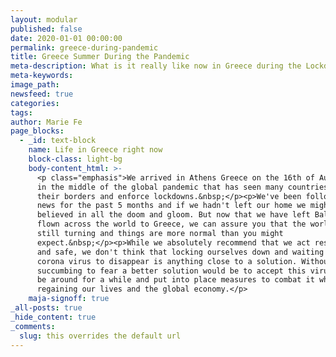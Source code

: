 ```yaml
---
layout: modular
published: false
date: 2020-01-01 00:00:00
permalink: greece-during-pandemic
title: Greece Summer During the Pandemic
meta-description: What is it really like now in Greece during the Lockdowns
meta-keywords:
image_path:
newsfeed: true
categories:
tags:
author: Marie Fe
page_blocks:
  - _id: text-block
    name: Life in Greece right now
    block-class: light-bg
    body-content_html: >-
      <p class="emphasis">We arrived in Athens Greece on the 16th of August 2020
      in the middle of the global pandemic that has seen many countries close
      their borders and enforce lockdowns.&nbsp;</p><p>We've been following the
      news for the past 5 months and if we hadn't left our home we might have
      believed in all the doom and gloom. But now that we have left Bali and
      flown across the world to Greece, we can assure you that the world is
      still turning and things are more normal than you might
      expect.&nbsp;</p><p>While we absolutely recommend that we act responsibly
      and safe, we don't think that locking ourselves down and waiting for the
      corona virus to disappear is anything close to a solution. Without
      succumbing to fear a better solution would be to accept this virus might
      be around for a while and put into place measures to combat it while
      regaining our lives and the global economy.</p>
    maja-signoff: true
_all-posts: true
_hide_content: true
_comments:
  slug: this overrides the default url
---
```


